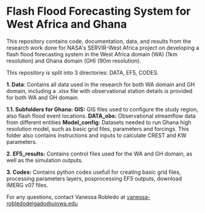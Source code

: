 # Flash Flood Forecasting System for West Africa and Ghana

This repository contains code, documentation, data, and results from the research work done for NASA's SERVIR-West Africa project on developing a flash flood forecasting system in the West Africa domain (WA) (1km resolution) and Ghana domain (GH) (90m resolution).

This repository is split into 3 directories: DATA, EF5, CODES.

**1. Data**: Contains all data used in the research for both WA domain and GH domain, including a .xlsx file with observational station details is provided for both WA and GH domain.

**1.1. Subfolders for Ghana:**
    **GIS:** GIS files used to configure the study region, also flash flood event locations.
    **DATA_obs:** Observational streamflow data from different entities
    **Model_config:** Datasets needed to run Ghana high resolution model, such as basic grid files, parameters and forcings. This folder also contains instructions and inputs to calculate CREST and KW parameters.

**2. EF5_results:** Contains control files used for the WA and GH domain, as well as the simulation outputs. 

**3. Codes:** Contains python codes usefull for creating basic grid files, processing parameters layers, posprocessing EF5 outputs, download IMERG v07 files.

For any questions, contact Vanessa Robledo at vanessa-robledodelgado@uiowa.edu
